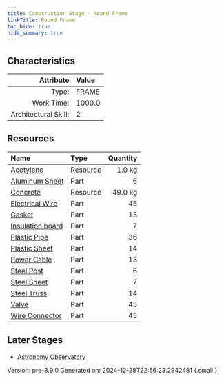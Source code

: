 ```yaml
---
title: Construction Stage - Round Frame
linkTitle: Round Frame
toc_hide: true
hide_summary: true
---
```


## Characteristics

| Attribute      | Value |
|--------:|:------|
|Type:|FRAME|
|Work Time:|1000.0|
|Architectural Skill:|2|

## Resources

| Name | Type | Quantity |
|:-----|:-----|-----:|
|[Acetylene](/docs/definitions/resource/acetylene)|Resource|1.0 kg|
|[Aluminum Sheet](/docs/definitions/part/aluminum-sheet)|Part|6|
|[Concrete](/docs/definitions/resource/concrete)|Resource|49.0 kg|
|[Electrical Wire](/docs/definitions/part/electrical-wire)|Part|45|
|[Gasket](/docs/definitions/part/gasket)|Part|13|
|[Insulation board](/docs/definitions/part/insulation-board)|Part|7|
|[Plastic Pipe](/docs/definitions/part/plastic-pipe)|Part|36|
|[Plastic Sheet](/docs/definitions/part/plastic-sheet)|Part|14|
|[Power Cable](/docs/definitions/part/power-cable)|Part|13|
|[Steel Post](/docs/definitions/part/steel-post)|Part|6|
|[Steel Sheet](/docs/definitions/part/steel-sheet)|Part|7|
|[Steel Truss](/docs/definitions/part/steel-truss)|Part|14|
|[Valve](/docs/definitions/part/valve)|Part|45|
|[Wire Connector](/docs/definitions/part/wire-connector)|Part|45|

## Later Stages
- [Astronomy Observatory](/docs/definitions/construction/astronomy-observatory)


Version: pre-3.9.0 Generated on: 2024-12-28T22:56:23.2942481
{.small }